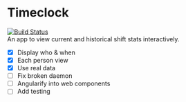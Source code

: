 # Timeclock
[![Build Status](https://travis-ci.com/strangesast/timeclock-vis.svg?branch=master)](https://travis-ci.com/strangesast/timeclock-vis)  
An app to view current and historical shift stats interactively.

- [x] Display who & when
- [x] Each person view
- [x] Use real data
- [ ] Fix broken daemon
- [ ] Angularify into web components
- [ ] Add testing
